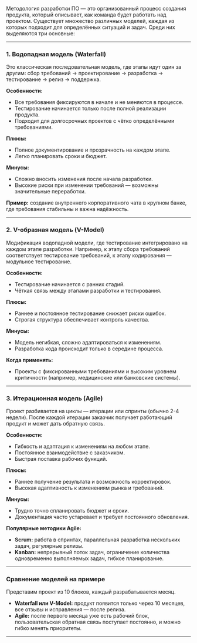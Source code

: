 

Методология разработки ПО — это организованный процесс создания продукта, который описывает, как команда будет работать над проектом. Существует множество различных моделей, каждая из которых подходит для определённых ситуаций и задач. Среди них выделяются три основные:

---

### 1. Водопадная модель (Waterfall)

Это классическая последовательная модель, где этапы идут один за другим: сбор требований → проектирование → разработка → тестирование → релиз → поддержка.

**Особенности:**

- Все требования фиксируются в начале и не меняются в процессе.
- Тестирование начинается только после полной реализации продукта.
- Подходит для долгосрочных проектов с чётко определёнными требованиями.

**Плюсы:**

- Полное документирование и прозрачность на каждом этапе.
- Легко планировать сроки и бюджет.

**Минусы:**

- Сложно вносить изменения после начала разработки.
- Высокие риски при изменении требований — возможны значительные переработки.

**Пример:** создание внутреннего корпоративного чата в крупном банке, где требования стабильны и важна надёжность.

---

### 2. V-образная модель (V-Model)

Модификация водопадной модели, где тестирование интегрировано на каждом этапе разработки. Например, к этапу сбора требований соответствует тестирование требований, к этапу кодирования — модульное тестирование.

**Особенности:**

- Тестирование начинается с ранних стадий.
- Чёткая связь между этапами разработки и тестирования.

**Плюсы:**

- Раннее и постоянное тестирование снижает риски ошибок.
- Строгая структура обеспечивает контроль качества.

**Минусы:**

- Модель негибкая, сложно адаптироваться к изменениям.
- Разработка кода происходит только в середине процесса.

**Когда применять:**

- Проекты с фиксированными требованиями и высоким уровнем критичности (например, медицинские или банковские системы).

---

### 3. Итерационная модель (Agile)

Проект разбивается на циклы — итерации или спринты (обычно 2-4 недели). После каждой итерации заказчик получает работающий продукт и может дать обратную связь.

**Особенности:**

- Гибкость и адаптация к изменениям на любом этапе.
- Постоянное взаимодействие с заказчиком.
- Быстрая поставка рабочих функций.

**Плюсы:**

- Раннее получение результата и возможность корректировок.
- Высокая адаптивность к изменениям рынка и требований.

**Минусы:**

- Трудно точно спланировать бюджет и сроки.
- Документация часто устаревает и требует постоянного обновления.

**Популярные методики Agile:**

- **Scrum:** работа в спринтах, параллельная разработка нескольких задач, регулярные релизы.
- **Kanban:** непрерывный поток задач, ограничение количества одновременно выполняемых задач, гибкое планирование.

---

### Сравнение моделей на примере

Представим проект из 10 блоков, каждый разрабатывается месяц.

- **Waterfall или V-Model:** продукт появится только через 10 месяцев, все отзывы и исправления — после релиза.
- **Agile:** после первого месяца уже есть рабочий блок, пользовательская обратная связь поступает постоянно, и можно гибко менять приоритеты.

---
